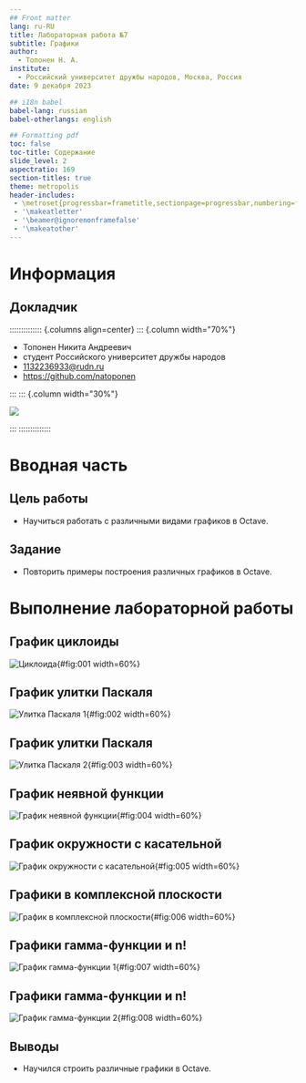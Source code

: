 ```yaml
---
## Front matter
lang: ru-RU
title: Лабораторная работа №7
subtitle: Графики
author:
  - Топонен Н. А.
institute:
  - Российский университет дружбы народов, Москва, Россия
date: 9 декабря 2023

## i18n babel
babel-lang: russian
babel-otherlangs: english

## Formatting pdf
toc: false
toc-title: Содержание
slide_level: 2
aspectratio: 169
section-titles: true
theme: metropolis
header-includes:
 - \metroset{progressbar=frametitle,sectionpage=progressbar,numbering=fraction}
 - '\makeatletter'
 - '\beamer@ignorenonframefalse'
 - '\makeatother'
---
```


# Информация

## Докладчик

:::::::::::::: {.columns align=center}
::: {.column width="70%"}

  * Топонен Никита Андреевич
  * студент Российского университет дружбы народов
  * [1132236933@rudn.ru](mailto:1132236933@rudn.ru)
  * <https://github.com/natoponen>

:::
::: {.column width="30%"}

![](./image/unknown.jpg)

:::
::::::::::::::

# Вводная часть

## Цель работы

- Научиться работать с различными видами графиков в Octave.

## Задание

- Повторить примеры построения различных графиков в Octave.

# Выполнение лабораторной работы

## График циклоиды

![Циклоида](image/cycloid.png){#fig:001 width=60%}

## График улитки Паскаля

![Улитка Паскаля 1](image/limacon-polar.png){#fig:002 width=60%}

## График улитки Паскаля

![Улитка Паскаля 2](image/limacon-polar2.png){#fig:003 width=60%}

## График неявной функции

![График неявной функции](image/impl1.png){#fig:004 width=60%}

## График окружности с касательной

![График окружности с касательной](image/impl2.png){#fig:005 width=60%}

## Графики в комплексной плоскости

![График в комплексной плоскости](image/complex.png){#fig:006 width=60%}

## Графики гамма-функции и n!

![График гамма-функции 1](image/gamma.png){#fig:007 width=60%}

## Графики гамма-функции и n!

![График гамма-функции 2](image/gamma2.png){#fig:008 width=60%}

## Выводы

- Научился строить различные графики в Octave.